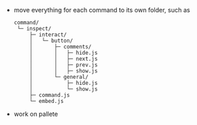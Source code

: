 * move everything for each command to its own folder, such as
    ```
    command/
     └─ inspect/
         ├─ interact/
         │   └─ button/
         │       ├─ comments/
         │       │   ├─ hide.js
         │       │   ├─ next.js
         │       │   ├─ prev.js
         │       │   ├─ show.js
         │       └─ general/
         │           ├─ hide.js
         │           └─ show.js
         ├─ command.js
         └─ embed.js
    ```
* work on pallete